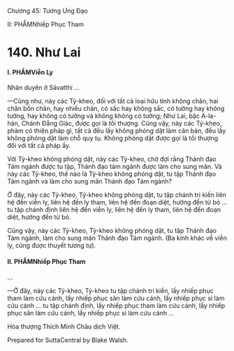 

Chương 45: Tương Ưng Ðạo

II: PHẨMNhiếp Phục Tham

# 140\. Như Lai

#### I. PHẨMViễn Ly

Nhân duyên ở Sāvatthi …

—Cũng như, này các Tỷ-kheo, đối với tất cả loại hữu tình không chân, hai chân bốn chân, hay nhiều chân, có sắc hay không sắc, có tưởng hay không tưởng, hay không có tưởng và không không có tưởng; Như Lai, bậc A-la-hán, Chánh Ðẳng Giác, được gọi là tối thượng. Cũng vậy, này các Tỷ-kheo, phàm có thiện pháp gì, tất cả đều lấy không phóng dật làm căn bản, đều lấy không phóng dật làm chỗ quy tụ. Không phóng dật được gọi là tối thượng đối với tất cả pháp ấy.

Với Tỷ-kheo không phóng dật, này các Tỷ-kheo, chờ đợi rằng Thánh đạo Tám ngành được tu tập, Thánh đạo tám ngành được làm cho sung mãn. Và này các Tỷ-kheo, thế nào là Tỷ-kheo không phóng dật, tu tập Thánh đạo Tám ngành và làm cho sung mãn Thánh đạo Tám ngành?

Ở đây, này các Tỷ-kheo, Tỷ-kheo không phóng dật, tu tập chánh tri kiến liên hệ đến viễn ly, liên hệ đến ly tham, liên hệ đến đoạn diệt, hướng đến từ bỏ … tu tập chánh định liên hệ đến viễn ly, liên hệ đến ly tham, liên hệ đến đoạn diệt, hướng đến từ bỏ.

Cũng vậy, này các Tỷ-kheo, Tỷ-kheo không phóng dật, tu tập Thánh đạo Tám ngành, làm cho sung mãn Thánh đạo Tám ngành. (Ba kinh khác về viễn ly, cũng được thuyết tương tự).

#### II. PHẨMNhiếp Phục Tham

…

—Ở đây, này các Tỷ-kheo, Tỷ-kheo tu tập chánh tri kiến, lấy nhiếp phục tham làm cứu cánh, lấy nhiếp phục sân làm cứu cánh, lấy nhiếp phục si làm cứu cánh … tu tập chánh định, lấy nhiếp phục tham làm cứu cánh, lấy nhiếp phục sân làm cứu cánh, lấy nhiếp phục si làm cứu cánh …

Hòa thượng Thích Minh Châu dịch Việt.

Prepared for SuttaCentral by Blake Walsh.